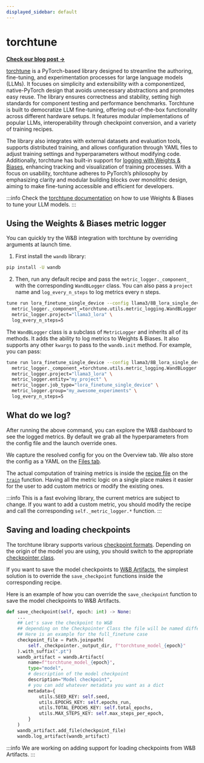 ```yaml
---
displayed_sidebar: default
---
```



# torchtune

[**Check our blog post →**](https://wandb.ai/capecape/torchtune-mistral/reports/torchtune-The-new-PyTorch-LLM-fine-tuning-library---Vmlldzo3NTUwNjM0)

[torchtune](https://pytorch.org/torchtune/stable/index.html) is a PyTorch-based library designed to streamline the authoring, fine-tuning, and experimentation processes for large language models (LLMs). It focuses on simplicity and extensibility with a componentized, native-PyTorch design that avoids unnecessary abstractions and promotes easy reuse. The library ensures correctness and stability, setting high standards for component testing and performance benchmarks. Torchtune is built to democratize LLM fine-tuning, offering out-of-the-box functionality across different hardware setups. It features modular implementations of popular LLMs, interoperability through checkpoint conversion, and a variety of training recipes. 

The library also integrates with external datasets and evaluation tools, supports distributed training, and allows configuration through YAML files to adjust training settings and hyperparameters without modifying code. Additionally, torchtune has built-in support for [logging with Weights & Biases](https://pytorch.org/torchtune/stable/deep_dives/wandb_logging.html), enhancing tracking and visualization of training processes. With a focus on usability, torchtune adheres to PyTorch’s philosophy by emphasizing clarity and modular building blocks over monolithic design, aiming to make fine-tuning accessible and efficient for developers.

:::info
Check the [torchtune documentation](https://pytorch.org/torchtune/stable/deep_dives/wandb_logging.html) on how to use Weights & Biases to tune your LLM models.
:::


## Using the Weights & Biases metric logger

You can quickly try the W&B integration with torchtune by overriding arguments at launch time.

1. First install the `wandb` library:

```bash
pip install -U wandb
```

2. Then, run any default recipe and pass the `metric_logger._component_` with the corresponding `WandBLogger` class. You can also pass a `project` name and `log_every_n_steps` to log metrics every n steps.

```bash
tune run lora_finetune_single_device --config llama3/8B_lora_single_device \
  metric_logger._component_=torchtune.utils.metric_logging.WandBLogger \
  metric_logger.project="llama3_lora" \
  log_every_n_steps=5
```

The `WandBLogger` class is a subclass of `MetricLogger` and inherits all of its methods. It adds the ability to log metrics to Weights & Biases. It also supports any other `kwargs` to pass to the `wandb.init` method. For example, you can pass:

```bash
tune run lora_finetune_single_device --config llama3/8B_lora_single_device \
  metric_logger._component_=torchtune.utils.metric_logging.WandBLogger \
  metric_logger.project="llama3_lora" \
  metric_logger.entity="my_project" \
  metric_logger.job_type="lora_finetune_single_device" \
  metric_logger.group="my_awesome_experiments" \
  log_every_n_steps=5
```

## What do we log?

After running the above command, you can explore the W&B dashboard to see the logged metrics. By default we grab all the hyperparameters from the config file and the launch override ones.

We capture the resolved config for you on the Overview tab. We also store the config as a YAML on the [Files tab](https://wandb.ai/capecape/torchtune/runs/joyknwwa/files).

The actual computation of training metrics is inside the [recipe file](https://github.com/pytorch/torchtune/tree/main/recipes) on the [`train`](https://github.com/pytorch/torchtune/blob/cd779783f9acecccbebc3c50265f6caf97fa99aa/recipes/full_finetune_single_device.py#L374) function. Having all the metric logic on a single place makes it easier for the user to add custom metrics or modify the existing ones.

:::info
This is a fast evolving library, the current metrics are subject to change. If you want to add a custom metric, you should modify the recipe and call the corresponding `self._metric_logger.*` function.
:::

## Saving and loading checkpoints

The torchtune library supports various [checkpoint formats](https://pytorch.org/torchtune/stable/deep_dives/checkpointer.html). Depending on the origin of the model you are using, you should switch to the appropriate [checkpointer class](https://pytorch.org/torchtune/stable/deep_dives/checkpointer.html).

If you want to save the model checkpoints to [W&B Artifacts](https://docs.wandb.ai/guides/artifacts), the simplest solution is to override the `save_checkpoint` functions inside the corresponding recipe. 

Here is an example of how you can override the `save_checkpoint` function to save the model checkpoints to W&B Artifacts.

```python
def save_checkpoint(self, epoch: int) -> None:
    ...
    ## Let's save the checkpoint to W&B
    ## depending on the Checkpointer Class the file will be named differently
    ## Here is an example for the full_finetune case
    checkpoint_file = Path.joinpath(
        self._checkpointer._output_dir, f"torchtune_model_{epoch}"
    ).with_suffix(".pt")
    wandb_artifact = wandb.Artifact(
        name=f"torchtune_model_{epoch}",
        type="model",
        # description of the model checkpoint
        description="Model checkpoint",
        # you can add whatever metadata you want as a dict
        metadata={
            utils.SEED_KEY: self.seed,
            utils.EPOCHS_KEY: self.epochs_run,
            utils.TOTAL_EPOCHS_KEY: self.total_epochs,
            utils.MAX_STEPS_KEY: self.max_steps_per_epoch,
        }
    )
    wandb_artifact.add_file(checkpoint_file)
    wandb.log_artifact(wandb_artifact)
```

:::info
We are working on adding support for loading checkpoints from W&B Artifacts.
:::


